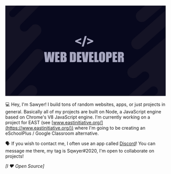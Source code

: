 ![Header](https://github.com/sqwwy/sqwwy/blob/master/Untitled_Artwork%203.jpg?raw=true)

💻 Hey, I'm Sawyer! I build tons of random websites, apps, or just projects in general. Basically all of my projects are built on Node, a JavaScript engine based on Chrome's V8 JavaScript engine. I'm currently working on a project for EAST (see [www.eastinitiative.org/](https://www.eastinitiative.org/)) where I'm going to be creating an eSchoolPlus / Google Classroom alternative.

🗣️ If you wish to contact me, I often use an app called [Discord](https://discord.com)! You can message me there, my tag is Sqwyer#2020, I'm open to collaborate on projects!

*[I ❤ Open Source]*

